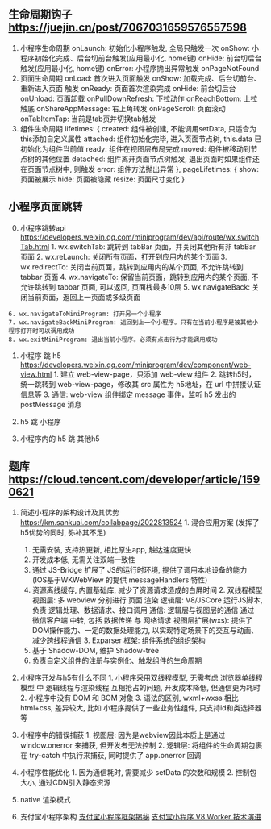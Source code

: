 ## 生命周期钩子 https://juejin.cn/post/7067031659576557598
  1. 小程序生命周期
    onLaunch: 初始化小程序触发, 全局只触发一次
    onShow: 小程序初始化完成、后台切前台触发(应用最小化, home键)
    onHide: 前台切后台触发(应用最小化, home键)
    onError: 小程序抛出异常触发
    onPageNotFound
  2. 页面生命周期
    onLoad: 首次进入页面触发
    onShow: 加载完成、后台切前台、重新进入页面 触发
    onReady: 页面首次渲染完成
    onHide: 前台切后台
    onUnload: 页面卸载
    onPullDownRefresh: 下拉动作
    onReachBottom: 上拉触底
    onShareAppMessage: 右上角转发
    onPageScroll: 页面滚动
    onTabItemTap: 当前是tab页并切换tab触发
  3. 组件生命周期
    lifetimes: {
      created: 组件被创建, 不能调用setData, 只适合为this添加自定义属性
      attached: 组件初始化完毕, 进入页面节点树, this.data 已初始化为组件当前值
      ready: 组件在视图层布局完成
      moved: 组件被移动到节点树的其他位置
      detached: 组件离开页面节点树触发, 退出页面时如果组件还在页面节点树中, 则触发
      error: 组件方法抛出异常
    },
    pageLifetimes: {
      show: 页面被展示
      hide: 页面被隐藏
      resize: 页面尺寸变化
    }

## 小程序页面跳转
  0. 小程序跳转api https://developers.weixin.qq.com/miniprogram/dev/api/route/wx.switchTab.html
    1. wx.switchTab: 跳转到 tabBar 页面，并关闭其他所有非 tabBar 页面
    2. wx.reLaunch: 关闭所有页面，打开到应用内的某个页面
    3. wx.redirectTo: 关闭当前页面，跳转到应用内的某个页面, 不允许跳转到 tabbar 页面
    4. wx.navigateTo: 保留当前页面，跳转到应用内的某个页面, 不允许跳转到 tabbar 页面, 可以返回, 页面栈最多10层
    5. wx.navigateBack: 关闭当前页面，返回上一页面或多级页面
  
    6. wx.navigateToMiniProgram: 打开另一个小程序
    7. wx.navigateBackMiniProgram: 返回到上一个小程序。只有在当前小程序是被其他小程序打开时可以调用成功
    8. wx.exitMiniProgram: 退出当前小程序。必须有点击行为才能调用成功

  1. 小程序 跳 h5 https://developers.weixin.qq.com/miniprogram/dev/component/web-view.html
    1. 建立 web-view-page，只添加 web-view 组件
    2. 跳转h5时，统一跳转到 web-view-page，修改其 src 属性为 h5地址，在 url 中拼接认证信息等
    3. 通信: web-view 组件绑定 message 事件，监听 h5 发出的 postMessage 消息

  2. h5 跳 小程序

  3. 小程序内的 h5 跳 其他h5



## 题库 https://cloud.tencent.com/developer/article/1590621
  1. 简述小程序的架构设计及其优势 https://km.sankuai.com/collabpage/2022813524
    1. 混合应用方案 (发挥了h5优势的同时, 弥补其不足)
      1. 无需安装, 支持热更新, 相比原生app, 触达速度更快
      2. 开发成本低, 无需关注双端一致性
      3. 通过 JS-Bridge 扩展了 JS的运行时环境, 提供了调用本地设备的能力 (IOS基于WKWebView 的提供 messageHandlers 特性)
      4. 资源离线缓存, 内置基础库, 减少了资源请求造成的白屏时间
    2. 双线程模型
      视图层: 多 webview 分别进行 页面 渲染
      逻辑层: V8/JSCore 运行JS脚本, 负责 逻辑处理、数据请求、接口调用
      通信: 逻辑层与视图层的通信 通过 微信客户端 中转, 包括 数据传递 与 网络请求
      视图层扩展(wxs): 提供了DOM操作能力、一定的数据处理能力, 以实现特定场景下的交互与动画、减少跨线程通信
    3. Exparser 框架: 组件系统的组织架构
      1. 基于 Shadow-DOM, 维护 Shadow-tree
      2. 负责自定义组件的注册与实例化、触发组件的生命周期

  2. 小程序开发与h5有什么不同
    1. 小程序采用双线程模型, 无需考虑 浏览器单线程模型 中 逻辑线程与渲染线程 互相抢占的问题, 开发成本降低, 但通信更为耗时
    2. 小程序中没有 DOM 和 BOM 对象
    3. 语法的区别, wxml+wxss 相比 html+css, 差异较大, 比如 小程序提供了一些业务性组件, 只支持id和类选择器 等

  3. 小程序中的错误捕获
    1. 视图层: 因为是webview因此本质上是通过 window.onerror 来捕获, 但开发者无法控制
    2. 逻辑层: 将组件的生命周期包裹在 try-catch 中执行来捕获, 同时提供了 app.onerror 回调

  4. 小程序性能优化
    1. 因为通信耗时, 需要减少 setData 的次数和规模
    2. 控制包大小, 通过CDN引入静态资源

  5. native 渲染模式

  5. 支付宝小程序架构 
    [支付宝小程序框架揭秘](https://juejin.cn/post/7137478354042617869)
    [支付宝小程序 V8 Worker 技术演进](https://developer.aliyun.com/article/763312)